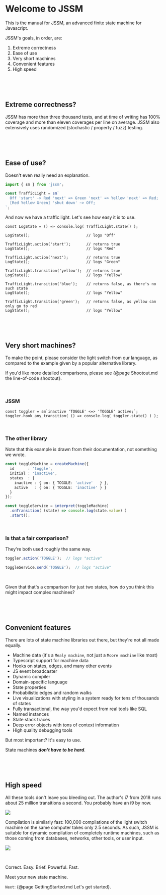 # Welcome to JSSM

This is the manual for [JSSM](https://github.com/StoneCypher/jssm/), an advanced
finite state machine for Javascript.

JSSM's goals, in order, are:

1. Extreme correctness
2. Ease of use
3. Very short machines
4. Convenient features
5. High speed

&nbsp;

&nbsp;

## Extreme correctness?

JSSM has more than three thousand tests, and at time of writing has 100%
coverage and more than eleven coverages per line on average.  JSSM also
extensively uses randomized (stochastic / property / fuzz) testing.

&nbsp;

&nbsp;

## Ease of use?

Doesn't even really need an explanation.

```typescript
import { sm } from 'jssm';

const TrafficLight = sm`
  Off 'start' -> Red 'next' => Green 'next' => Yellow 'next' => Red;
  [Red Yellow Green] 'shut down' ~> Off;
`;
```

And now we have a traffic light.  Let's see how easy it is to use.

```
const LogState = () => console.log( TrafficLight.state() );

LogState();                         // logs "Off"

TrafficLight.action('start');       // returns true
LogState();                         // logs "Red"

TrafficLight.action('next');        // returns true
LogState();                         // logs "Green"

TrafficLight.transition('yellow');  // returns true
LogState();                         // logs "Yellow"

TrafficLight.transition('blue');    // returns false, as there's no such state
LogState();                         // logs "Yellow"

TrafficLight.transition('green');   // returns false, as yellow can only go to red
LogState();                         // logs "Yellow"
```

&nbsp;

&nbsp;

## Very short machines?

To make the point, please consider the light switch from our language, as
compared to the example given by a popular alternative library.

If you'd like more detailed comparisons, please see {@page Shootout.md the line-of-code shootout}.

&nbsp;

### JSSM

```
const toggler = sm`inactive 'TOGGLE' <=> 'TOGGLE' active;`;
toggler.hook_any_transition( () => console.log( toggler.state() ) );
```

&nbsp;

### The other library

Note that this example is drawn from their documentation, not something we
wrote.

```typescript
const toggleMachine = createMachine({
  id      : 'toggle',
  initial : 'inactive',
  states  : {
    inactive : { on: { TOGGLE: 'active'   } },
    active   : { on: { TOGGLE: 'inactive' } }
  }
});

const toggleService = interpret(toggleMachine)
  .onTransition( (state) => console.log(state.value) )
  .start();
```

&nbsp;

### Is that a fair comparison?

They're both used roughly the same way.

```typescript
toggler.action('TOGGLE');  // logs "active"
```

```typescript
toggleService.send('TOGGLE');  // logs "active"
```

&nbsp;

Given that that's a comparison for just two states, how do you think this might
impact complex machines?

&nbsp;

&nbsp;

## Convenient features

There are lots of state machine libraries out there, but they're not all made
equally.

* Machine data (it's a `Mealy machine`, not just a `Moore machine` like most)
* Typescript support for machine data
* Hooks on states, edges, and many other events
* JS event broadcaster
* Dynamic compiler
* Domain-specific language
* State properties
* Probabilistic edges and random walks
* Live visualizations with styling in a system ready for tens of thousands of states
* Fully transactional, the way you'd expect from real tools like SQL
* Named instances
* State stack traces
* Deep error objects with tons of context information
* High quality debugging tools

But most important?  It's easy to use.

State machines ***don't have to be hard***.

&nbsp;

&nbsp;

## High speed

All these tools don't leave you bleeding out.  The author's i7 from 2018 runs
about 25 million transitions a second.  You probably have an i9 by now.

![](speed%20claim.png)

Compilation is similarly fast: 100,000 compilations of the light switch machine
on the same computer takes only 2.5 seconds.  As such, JSSM is suitable for
dynamic compilation of completely runtime machines, such as those coming from
databases, networks, other tools, or user input.

![](compile%20time%20claim.png)

&nbsp;

Correct.  Easy.  Brief.  Powerful.  Fast.

Meet your new state machine.

`Next`: {@page GettingStarted.md Let's get started}.
